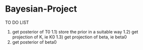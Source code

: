 # Bayesian-Project

TO DO LIST
1) get posterior of T0
   1.1) store the prior in a suitable way
   1.2) get projection of K, ie K0
   1.3) get projection of beta, ie beta0
3) get posterior of beta0
